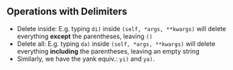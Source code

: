 ## Operations with Delimiters
- Delete inside: E.g. typing `di)` inside `(self, *args, **kwargs)` will delete everything **except** the parentheses,
  leaving `()`
- Delete all: E.g. typing `da)` inside `(self, *args, **kwargs)` will delete everything **including** the parentheses,
  leaving an empty string
- Similarly, we have the yank equiv.: `yi)` and `ya)`.

